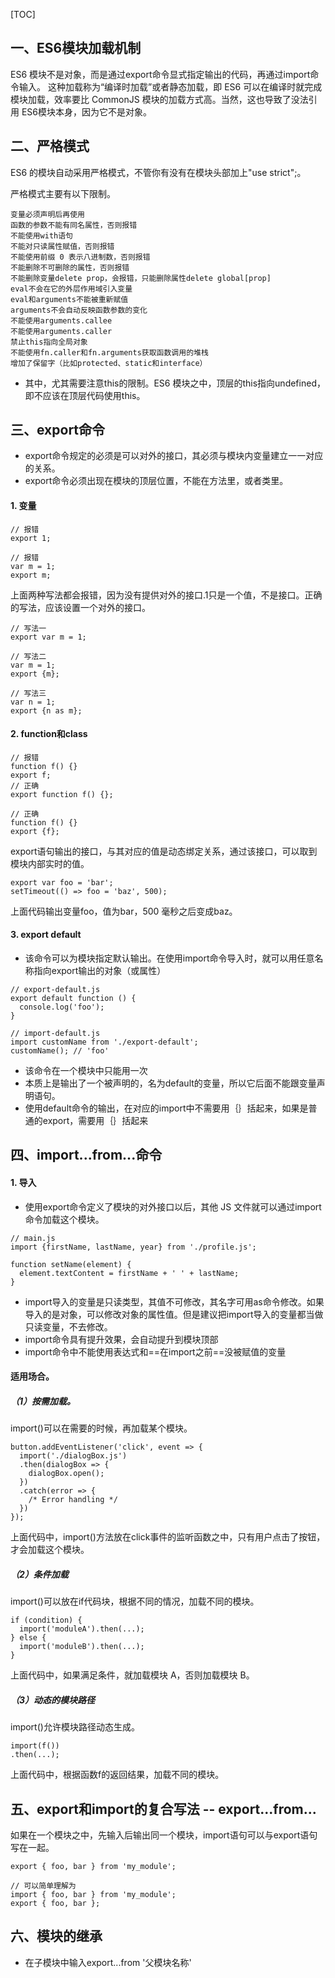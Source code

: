[TOC]
## 一、ES6模块加载机制
ES6 模块不是对象，而是通过export命令显式指定输出的代码，再通过import命令输入。
这种加载称为“编译时加载”或者静态加载，即 ES6 可以在编译时就完成模块加载，效率要比 CommonJS 模块的加载方式高。当然，这也导致了没法引用 ES6模块本身，因为它不是对象。
## 二、严格模式
ES6 的模块自动采用严格模式，不管你有没有在模块头部加上"use strict";。

严格模式主要有以下限制。
```
变量必须声明后再使用
函数的参数不能有同名属性，否则报错
不能使用with语句
不能对只读属性赋值，否则报错
不能使用前缀 0 表示八进制数，否则报错
不能删除不可删除的属性，否则报错
不能删除变量delete prop，会报错，只能删除属性delete global[prop]
eval不会在它的外层作用域引入变量
eval和arguments不能被重新赋值
arguments不会自动反映函数参数的变化
不能使用arguments.callee
不能使用arguments.caller
禁止this指向全局对象
不能使用fn.caller和fn.arguments获取函数调用的堆栈
增加了保留字（比如protected、static和interface）
```
+ 其中，尤其需要注意this的限制。ES6 模块之中，顶层的this指向undefined，即不应该在顶层代码使用this。
## 三、export命令
+ export命令规定的必须是可以对外的接口，其必须与模块内变量建立一一对应的关系。
+ export命令必须出现在模块的顶层位置，不能在方法里，或者类里。

#### 1. 变量
```
// 报错
export 1;

// 报错
var m = 1;
export m;
```
上面两种写法都会报错，因为没有提供对外的接口.1只是一个值，不是接口。正确的写法，应该设置一个对外的接口。
```
// 写法一
export var m = 1;

// 写法二
var m = 1;
export {m};

// 写法三
var n = 1;
export {n as m};
```
#### 2. function和class
```
// 报错
function f() {}
export f;
// 正确
export function f() {};

// 正确
function f() {}
export {f};
```
export语句输出的接口，与其对应的值是动态绑定关系，通过该接口，可以取到模块内部实时的值。
```
export var foo = 'bar';
setTimeout(() => foo = 'baz', 500);
```
上面代码输出变量foo，值为bar，500 毫秒之后变成baz。
#### 3. export default
+ 该命令可以为模块指定默认输出。在使用import命令导入时，就可以用任意名称指向export输出的对象（或属性）
```
// export-default.js
export default function () {
  console.log('foo');
}
```
```
// import-default.js
import customName from './export-default';
customName(); // 'foo'
```
+ 该命令在一个模块中只能用一次
+ 本质上是输出了一个被声明的，名为default的变量，所以它后面不能跟变量声明语句。
+ 使用default命令的输出，在对应的import中不需要用｛｝括起来，如果是普通的export，需要用｛｝括起来 
## 四、import...from...命令
#### 1. 导入
+ 使用export命令定义了模块的对外接口以后，其他 JS 文件就可以通过import命令加载这个模块。

```
// main.js
import {firstName, lastName, year} from './profile.js';

function setName(element) {
  element.textContent = firstName + ' ' + lastName;
}
```
+ import导入的变量是只读类型，其值不可修改，其名字可用as命令修改。如果导入的是对象，可以修改对象的属性值。但是建议把import导入的变量都当做只读变量，不去修改。
+ import命令具有提升效果，会自动提升到模块顶部
+ import命令中不能使用表达式和==在import之前==没被赋值的变量
#### 适用场合。

##### （1）按需加载。

import()可以在需要的时候，再加载某个模块。
```
button.addEventListener('click', event => {
  import('./dialogBox.js')
  .then(dialogBox => {
    dialogBox.open();
  })
  .catch(error => {
    /* Error handling */
  })
});
```
上面代码中，import()方法放在click事件的监听函数之中，只有用户点击了按钮，才会加载这个模块。

##### （2）条件加载

import()可以放在if代码块，根据不同的情况，加载不同的模块。
```
if (condition) {
  import('moduleA').then(...);
} else {
  import('moduleB').then(...);
}
```
上面代码中，如果满足条件，就加载模块 A，否则加载模块 B。

##### （3）动态的模块路径

import()允许模块路径动态生成。
```
import(f())
.then(...);
```
上面代码中，根据函数f的返回结果，加载不同的模块。
## 五、export和import的复合写法 -- export...from...
如果在一个模块之中，先输入后输出同一个模块，import语句可以与export语句写在一起。
```
export { foo, bar } from 'my_module';

// 可以简单理解为
import { foo, bar } from 'my_module';
export { foo, bar };
```
## 六、模块的继承
+ 在子模块中输入export...from '父模块名称'